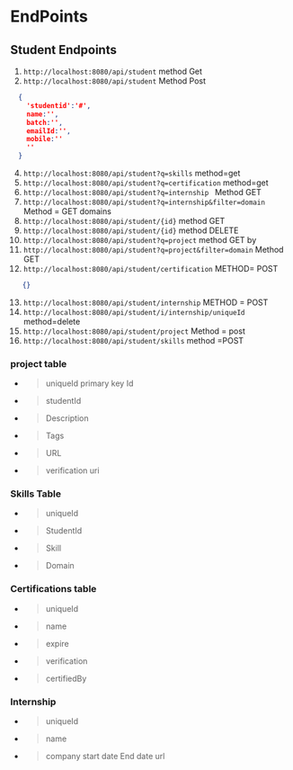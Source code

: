 # EndPoints
## Student Endpoints
1. `http://localhost:8080/api/student` method Get
2. `http://localhost:8080/api/student` Method Post
  ``` json
    {
      'studentid':'#',
      name:'',
      batch:'',
      emailId:'',
      mobile:''
      ''
    }
```
4. `http://localhost:8080/api/student?q=skills` method=get
5. `http://localhost:8080/api/student?q=certification` method=get 
6. `http://localhost:8080/api/student?q=internship ` Method GET
7. `http://localhost:8080/api/student?q=internship&filter=domain` Method = GET domains
8. `http://localhost:8080/api/student/{id}` method GET
9. `http://localhost:8080/api/student/{id}` method DELETE 
10. `http://localhost:8080/api/student?q=project` method GET by
11. `http://localhost:8080/api/student?q=project&filter=domain` Method GET
12. `http://localhost:8080/api/student/certification` METHOD= POST
   ```json
      {}
  ```
13. `http://localhost:8080/api/student/internship` METHOD = POST
14. `http://localhost:8080/api/student/i/internship/uniqueId` method=delete
15. `http://localhost:8080/api/student/project` Method = post
16. `http://localhost:8080/api/student/skills` method =POST
### project table
- > uniqueId primary key Id
- > studentId
- > Description
- > Tags
- > URL
- > verification uri
### Skills Table
- > uniqueId
- > StudentId
-  > Skill
 - > Domain
  
### Certifications table
- > uniqueId
- > name
- > expire
- > verification
- > certifiedBy

### Internship
- > uniqueId
- > name
- > company
  > start date
  > End date
  > url
